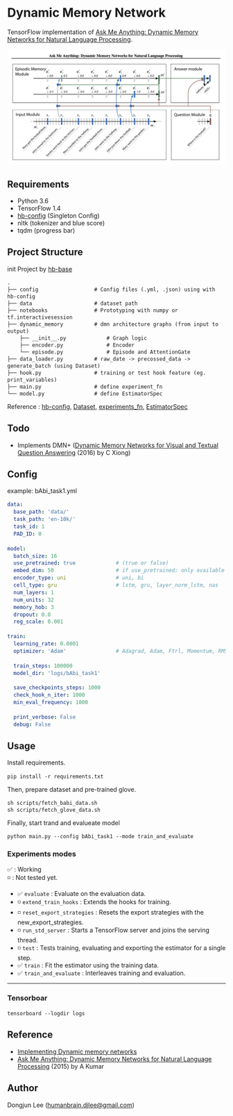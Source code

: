 # Dynamic Memory Network

TensorFlow implementation of [Ask Me Anything:
Dynamic Memory Networks for Natural Language Processing](https://arxiv.org/pdf/1506.07285.pdf).

![images](images/ask_me_anything_figure_3.png)


## Requirements

- Python 3.6
- TensorFlow 1.4
- [hb-config](https://github.com/hb-research/hb-config) (Singleton Config)
- nltk (tokenizer and blue score)
- tqdm (progress bar)


## Project Structure

init Project by [hb-base](https://github.com/hb-research/hb-base)

    .
    ├── config                  # Config files (.yml, .json) using with hb-config
    ├── data                    # dataset path
    ├── notebooks               # Prototyping with numpy or tf.interactivesession
    ├── dynamic_memory          # dmn architecture graphs (from input to output)
        ├── __init__.py             # Graph logic
        ├── encoder.py              # Encoder
        └── episode.py              # Episode and AttentionGate
    ├── data_loader.py          # raw_date -> precossed_data -> generate_batch (using Dataset)
    ├── hook.py                 # training or test hook feature (eg. print_variables)
    ├── main.py                 # define experiment_fn
    └── model.py                # define EstimatorSpec      

Reference : [hb-config](https://github.com/hb-research/hb-config), [Dataset](https://www.tensorflow.org/api_docs/python/tf/data/Dataset#from_generator), [experiments_fn](https://www.tensorflow.org/api_docs/python/tf/contrib/learn/Experiment), [EstimatorSpec](https://www.tensorflow.org/api_docs/python/tf/estimator/EstimatorSpec)


## Todo

- Implements DMN+ ([Dynamic Memory Networks for Visual and Textual Question Answering](https://arxiv.org/pdf/1603.01417.pdf) (2016) by C Xiong)



## Config

example: bAbi_task1.yml

```yml
data:
  base_path: 'data/'
  task_path: 'en-10k/'
  task_id: 1
  PAD_ID: 0

model:
  batch_size: 16
  use_pretrained: true             # (true or false)
  embed_dim: 50                    # if use_pretrained: only available 50, 100, 200, 300
  encoder_type: uni                # uni, bi
  cell_type: gru                   # lstm, gru, layer_norm_lstm, nas
  num_layers: 1
  num_units: 32
  memory_hob: 3
  dropout: 0.0
  reg_scale: 0.001

train:
  learning_rate: 0.0001
  optimizer: 'Adam'                # Adagrad, Adam, Ftrl, Momentum, RMSProp, SGD

  train_steps: 100000
  model_dir: 'logs/bAbi_task1'

  save_checkpoints_steps: 1000
  check_hook_n_iter: 1000
  min_eval_frequency: 1000

  print_verbose: False
  debug: False
```


## Usage

Install requirements.

```pip install -r requirements.txt```

Then, prepare dataset and pre-trained glove.

```
sh scripts/fetch_babi_data.sh
sh scripts/fetch_glove_data.sh
```

Finally, start trand and evalueate model
```
python main.py --config bAbi_task1 --mode train_and_evaluate
```

### Experiments modes

:white_check_mark: : Working  
:white_medium_small_square: : Not tested yet.


- :white_check_mark: `evaluate` : Evaluate on the evaluation data.
- :white_medium_small_square: `extend_train_hooks` :  Extends the hooks for training.
- :white_medium_small_square: `reset_export_strategies` : Resets the export strategies with the new_export_strategies.
- :white_medium_small_square: `run_std_server` : Starts a TensorFlow server and joins the serving thread.
- :white_medium_small_square: `test` : Tests training, evaluating and exporting the estimator for a single step.
- :white_check_mark: `train` : Fit the estimator using the training data.
- :white_check_mark: `train_and_evaluate` : Interleaves training and evaluation.

---


### Tensorboar

```tensorboard --logdir logs```


## Reference

- [Implementing Dynamic memory networks](https://yerevann.github.io/2016/02/05/implementing-dynamic-memory-networks/)
- [Ask Me Anything:
Dynamic Memory Networks for Natural Language Processing](https://arxiv.org/pdf/1506.07285.pdf) (2015) by A Kumar


## Author

Dongjun Lee (humanbrain.djlee@gmail.com)
